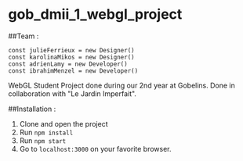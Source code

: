 # gob_dmii_1_webgl_project

##Team :

```
const julieFerrieux = new Designer() 
const karolinaMikos = new Designer() 
const adrienLamy = new Developer() 
const ibrahimMenzel = new Developer() 
```

WebGL Student Project done during our 2nd year at Gobelins.
Done in collaboration with "Le Jardin Imperfait". 

##Installation :

1. Clone and open the project
1. Run ```npm install```
2. Run ```npm start```
3. Go to ```localhost:3000``` on your favorite browser.